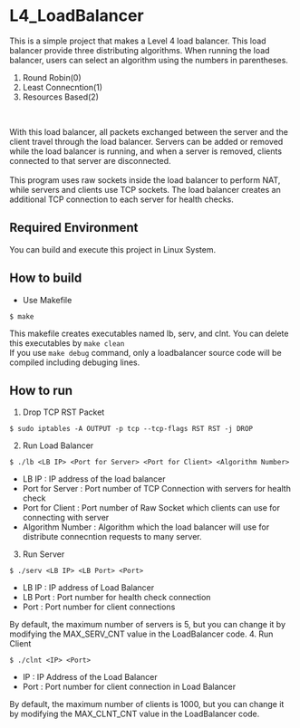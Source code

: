 # L4_LoadBalancer
This is a simple project that makes a Level 4 load balancer. This load balancer provide three distributing algorithms. When running the load balancer, users can select an algorithm using the numbers in parentheses.
<br>
1. Round Robin(0)
2. Least Connecntion(1)
3. Resources Based(2)
<br>

With this load balancer, all packets exchanged between the server and the client travel through the load balancer. Servers can be added or removed while the load balancer is running, and when a server is removed, clients connected to that server are disconnected.<br>
<br>
This program uses raw sockets inside the load balancer to perform NAT, while servers and clients use TCP sockets.
The load balancer creates an additional TCP connection to each server for health checks.

## Required Environment
You can build and execute this project in Linux System. 

## How to build
- Use Makefile
```
$ make
```
This makefile creates executables named lb, serv, and clnt. You can delete this executables by `make clean`<br>
If you use `make debug` command, only a loadbalancer source code will be compiled including debuging lines.

## How to run
1. Drop TCP RST Packet
```
$ sudo iptables -A OUTPUT -p tcp --tcp-flags RST RST -j DROP
```
2. Run Load Balancer
```
$ ./lb <LB IP> <Port for Server> <Port for Client> <Algorithm Number>
```
- LB IP : IP address of the load balancer
- Port for Server : Port number of TCP Connection with servers for health check
- Port for Client : Port number of Raw Socket which clients can use for connecting with server
- Algorithm Number : Algorithm which the load balancer will use for distribute connecntion requests to many server.
3. Run Server
```
$ ./serv <LB IP> <LB Port> <Port>
```
- LB IP : IP address of Load Balancer
- LB Port : Port number for health check connection
- Port : Port number for client connections

By default, the maximum number of servers is 5, but you can change it by modifying the MAX_SERV_CNT value in the LoadBalancer code.
4. Run Client
```
$ ./clnt <IP> <Port>
```
- IP : IP Address of the Load Balancer
- Port : Port number for client connection in Load Balancer

By default, the maximum number of clients is 1000, but you can change it by modifying the MAX_CLNT_CNT value in the LoadBalancer code.